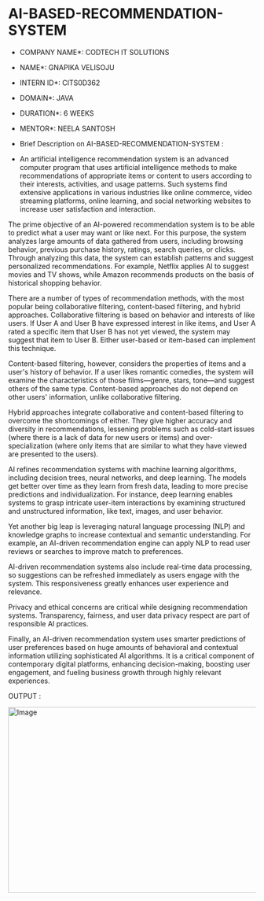 # AI-BASED-RECOMMENDATION-SYSTEM

* COMPANY NAME*: CODTECH IT SOLUTIONS

* NAME*: GNAPIKA VELISOJU

* INTERN ID*: CITS0D362

* DOMAIN*: JAVA

* DURATION*: 6 WEEKS

* MENTOR*: NEELA SANTOSH

* Brief Description on AI-BASED-RECOMMENDATION-SYSTEM :

* An artificial intelligence recommendation system is an advanced computer program that uses artificial intelligence methods to make recommendations of appropriate items or content to users according to their interests, activities, and usage patterns. Such systems find extensive applications in various industries like online commerce, video streaming platforms, online learning, and social networking websites to increase user satisfaction and interaction.

The prime objective of an AI-powered recommendation system is to be able to predict what a user may want or like next. For this purpose, the system analyzes large amounts of data gathered from users, including browsing behavior, previous purchase history, ratings, search queries, or clicks. Through analyzing this data, the system can establish patterns and suggest personalized recommendations. For example, Netflix applies AI to suggest movies and TV shows, while Amazon recommends products on the basis of historical shopping behavior.

There are a number of types of recommendation methods, with the most popular being collaborative filtering, content-based filtering, and hybrid approaches. Collaborative filtering is based on behavior and interests of like users. If User A and User B have expressed interest in like items, and User A rated a specific item that User B has not yet viewed, the system may suggest that item to User B. Either user-based or item-based can implement this technique.

Content-based filtering, however, considers the properties of items and a user's history of behavior. If a user likes romantic comedies, the system will examine the characteristics of those films—genre, stars, tone—and suggest others of the same type. Content-based approaches do not depend on other users' information, unlike collaborative filtering.

Hybrid approaches integrate collaborative and content-based filtering to overcome the shortcomings of either. They give higher accuracy and diversity in recommendations, lessening problems such as cold-start issues (where there is a lack of data for new users or items) and over-specialization (where only items that are similar to what they have viewed are presented to the users).

AI refines recommendation systems with machine learning algorithms, including decision trees, neural networks, and deep learning. The models get better over time as they learn from fresh data, leading to more precise predictions and individualization. For instance, deep learning enables systems to grasp intricate user-item interactions by examining structured and unstructured information, like text, images, and user behavior.

Yet another big leap is leveraging natural language processing (NLP) and knowledge graphs to increase contextual and semantic understanding. For example, an AI-driven recommendation engine can apply NLP to read user reviews or searches to improve match to preferences.

AI-driven recommendation systems also include real-time data processing, so suggestions can be refreshed immediately as users engage with the system. This responsiveness greatly enhances user experience and relevance.

Privacy and ethical concerns are critical while designing recommendation systems. Transparency, fairness, and user data privacy respect are part of responsible AI practices.

Finally, an AI-driven recommendation system uses smarter predictions of user preferences based on huge amounts of behavioral and contextual information utilizing sophisticated AI algorithms. It is a critical component of contemporary digital platforms, enhancing decision-making, boosting user engagement, and fueling business growth through highly relevant experiences.

OUTPUT :

<img width="1001" height="378" alt="Image" src="https://github.com/user-attachments/assets/264b12ef-3b58-4c2a-92c1-a512daade13b" />


